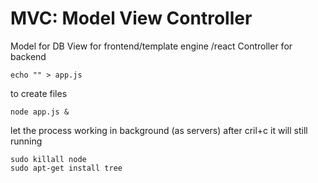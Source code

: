 # MVC: Model View Controller 

Model for DB
View for frontend/template engine /react
Controller for backend 

```
echo "" > app.js 
```
to create files

```
node app.js &
```
let the process working in background (as servers)
after cril+c it will still running

```
sudo killall node
sudo apt-get install tree 
```